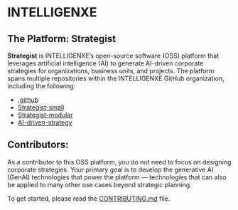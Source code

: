 # INTELLIGENXE

## The Platform: Strategist

**Strategist** is INTELLIGENXE’s open-source software (OSS) platform that leverages artificial intelligence (AI) to generate AI-driven corporate strategies for organizations, business units, and projects. The platform spans multiple repositories within the INTELLIGENXE GitHub organization, including the following:

- [.github](https://github.com/intelligenxe/.github)
- [Strategist-small](https://github.com/intelligenxe/Strategist-small)
- [Strategist-modular](https://github.com/intelligenxe/Strategist-modular)
- [AI-driven-strategy](https://github.com/intelligenxe/AI-driven-strategy)


## Contributors:

As a contributor to this OSS platform, you do not need to focus on designing corporate strategies. Your primary goal is to develop the generative AI (GenAI) technologies that power the platform — technologies that can also be applied to many other use cases beyond strategic planning.

To get started, please read the [CONTRIBUTING.md](https://github.com/intelligenxe/.github/blob/main/CONTRIBUTING.md) file.